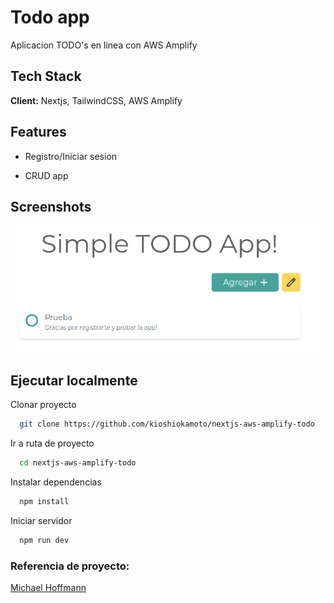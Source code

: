 # Todo app

Aplicacion TODO's en linea con AWS Amplify

## Tech Stack

**Client:** Nextjs, TailwindCSS, AWS Amplify

## Features

-   Registro/Iniciar sesion

-   CRUD app

## Screenshots

![App Screenshot](https://github.com/kioshiokamoto/nextjs-aws-amplify-todo/blob/main/preview/screen.png?raw=true)

## Ejecutar localmente

Clonar proyecto

```bash
  git clone https://github.com/kioshiokamoto/nextjs-aws-amplify-todo
```

Ir a ruta de proyecto

```bash
  cd nextjs-aws-amplify-todo
```

Instalar dependencias

```bash
  npm install
```

Iniciar servidor

```bash
  npm run dev
```

### Referencia de proyecto:

[Michael Hoffmann](https://www.mokkapps.de/blog/build-and-deploy-a-serverless-graphql-react-app-using-aws-amplify/)
